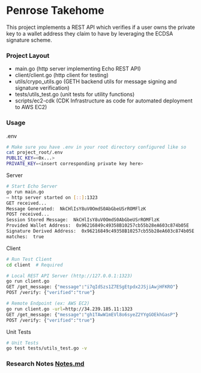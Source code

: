 # Penrose Takehome
This project implements a REST API which verifies if a user owns the private key to a wallet address they claim to have by leveraging the ECDSA signature scheme.

### Project Layout
- main.go (http server implementing Echo REST API)
- client/client.go (http client for testing)
- utils/crypo_utils.go (GETH backend utils for message signing and signature verification) 
- tests/utils_test.go (unit tests for utility functions)
- scripts/ec2-cdk (CDK Infrastructure as code for automated deployment to AWS EC2)

### Usage
.env
``` bash
# Make sure you have .env in your root directory configured like so
cat project_root/.env
PUBLIC_KEY=<0x...>
PRIVATE_KEY=<insert corresponding private key here>
```

Server
```bash 
# Start Echo Server
go run main.go  
⇨ http server started on [::]:1323
GET received... 
Message Generated:  NkCHlIsY8uV0OmdS0AbGbeUSrROMFlzK
POST received...
Session Stored Message:  NkCHlIsY8uV0OmdS0AbGbeUSrROMFlzK
Provided Wallet Address:  0x96216849c49358B10257cb55b28eA603c874b05E
Signature Derived Address:  0x96216849c49358B10257cb55b28eA603c874b05E
matches:  true
```

Client
```bash
# Run Test Client
cd client  # Required

# Local REST API Server (http://127.0.0.1:1323)
go run client.go 
GET /get_message: {"message":"i7qIdSzs1Z7ESgEtpdx2JSjiAwjHFKRO"}
POST /verify: {"verified":"true"}

# Remote Endpoint (ex: AWS EC2)
go run client.go -url=http://34.239.185.11:1323
GET /get_message: {"message":"gh1TAwW1mEVl8o6syeZ2YYgGOEkhGasP"}
POST /verify: {"verified":"true"}
```

Unit Tests
```bash
# Unit Tests
go test tests/utils_test.go -v
```


### Research Notes [Notes.md](https://github.com/wrinkledeth/penrose_takehome/blob/main/Notes.md)
